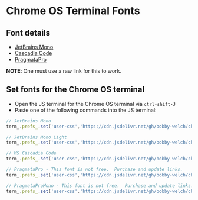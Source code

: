 # Chrome OS Terminal Fonts

## Font details

* [JetBrains Mono](https://cdn.jsdelivr.net/gh/bobby-welch/chrome-os-terminal-fonts@main/chrome-os-terminal-fonts-jetbrains-mono.css)
* [Cascadia
    Code](https://cdn.jsdelivr.net/gh/bobby-welch/chrome-os-terminal-fonts@main/chrome-os-terminal-fonts-ms-cascadia-code.css)
* [PragmataPro](https://fsd.it/shop/fonts/pragmatapro/)

**NOTE**: One must use a raw link for this to work.

## Set fonts for the Chrome OS terminal

* Open the JS terminal for the Chrome OS terminal via `ctrl-shift-J`
* Paste one of the following commands into the JS terminal:

```javascript
// JetBrains Mono
term_.prefs_.set('user-css','https://cdn.jsdelivr.net/gh/bobby-welch/chrome-os-terminal-fonts@main/chrome-os-terminal-fonts-jetbrains-mono.css');
```

```javascript
// JetBrains Mono Light
term_.prefs_.set('user-css','https://cdn.jsdelivr.net/gh/bobby-welch/chrome-os-terminal-fonts@main/chrome-os-terminal-fonts-jetbrains-mono-light.css');
```

```javascript
// MS Cascadia Code
term_.prefs_.set('user-css','https://cdn.jsdelivr.net/gh/bobby-welch/chrome-os-terminal-fonts@main/chrome-os-terminal-fonts-ms-cascadia-code.css');
```

```javascript
// PragmataPro - This font is not free.  Purchase and update links.
term_.prefs_.set('user-css','https://cdn.jsdelivr.net/gh/bobby-welch/chrome-os-terminal-fonts@main/chrome-os-terminal-fonts-pragmata-pro-with-ligatures.css');
```

```javascript
// PragmataProMono - This font is not free.  Purchase and update links.
term_.prefs_.set('user-css','https://cdn.jsdelivr.net/gh/bobby-welch/chrome-os-terminal-fonts@main/chrome-os-terminal-fonts-pragmata-pro-mono-with-ligatures.css');
```
